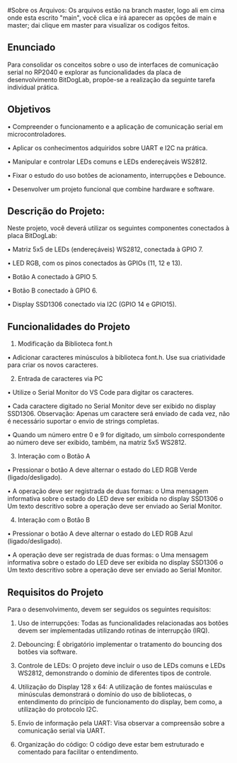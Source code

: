 #Sobre os Arquivos:
Os arquivos estão na branch master, logo ali em cima onde esta escrito "main", você clica e irá aparecer as opções de main e master; dai clique em master para visualizar os codigos feitos.

## Enunciado

Para consolidar os conceitos sobre o uso de interfaces de comunicação serial no RP2040 e explorar as funcionalidades da placa de desenvolvimento BitDogLab, propõe-se a realização da seguinte tarefa individual prática.

## Objetivos

• Compreender o funcionamento e a aplicação de comunicação serial em microcontroladores.

• Aplicar os conhecimentos adquiridos sobre UART e I2C na prática.

• Manipular e controlar LEDs comuns e LEDs endereçáveis WS2812.

• Fixar o estudo do uso botões de acionamento, interrupções e Debounce.

• Desenvolver um projeto funcional que combine hardware e software.

## Descrição do Projeto:

Neste projeto, você deverá utilizar os seguintes componentes conectados à placa BitDogLab:

• Matriz 5x5 de LEDs (endereçáveis) WS2812, conectada à GPIO 7.

• LED RGB, com os pinos conectados às GPIOs (11, 12 e 13).

• Botão A conectado à GPIO 5.

• Botão B conectado à GPIO 6.

• Display SSD1306 conectado via I2C (GPIO 14 e GPIO15).


## Funcionalidades do Projeto

1. Modificação da Biblioteca font.h

• Adicionar caracteres minúsculos à biblioteca font.h. Use sua criatividade para criar os novos caracteres.

2. Entrada de caracteres via PC

• Utilize o Serial Monitor do VS Code para digitar os caracteres.

• Cada caractere digitado no Serial Monitor deve ser exibido no display SSD1306. Observação: Apenas um caractere será enviado de cada vez, não é necessário suportar o envio de strings completas.

• Quando um número entre 0 e 9 for digitado, um símbolo correspondente ao número deve ser exibido, também, na matriz 5x5 WS2812.

3. Interação com o Botão A

• Pressionar o botão A deve alternar o estado do LED RGB Verde (ligado/desligado).

• A operação deve ser registrada de duas formas:
o Uma mensagem informativa sobre o estado do LED deve ser exibida no display
SSD1306
o Um texto descritivo sobre a operação deve ser enviado ao Serial Monitor.

4. Interação com o Botão B

• Pressionar o botão A deve alternar o estado do LED RGB Azul (ligado/desligado).

• A operação deve ser registrada de duas formas:
o Uma mensagem informativa sobre o estado do LED deve ser exibida no display
SSD1306
o Um texto descritivo sobre a operação deve ser enviado ao Serial Monitor.

## Requisitos do Projeto

Para o desenvolvimento, devem ser seguidos os seguintes requisitos:

1. Uso de interrupções: Todas as funcionalidades relacionadas aos botões devem ser implementadas
utilizando rotinas de interrupção (IRQ).

2. Debouncing: É obrigatório implementar o tratamento do bouncing dos botões via software.

3. Controle de LEDs: O projeto deve incluir o uso de LEDs comuns e LEDs WS2812, demonstrando o
domínio de diferentes tipos de controle.

4. Utilização do Display 128 x 64: A utilização de fontes maiúsculas e minúsculas demonstrará o domínio do uso de bibliotecas, o entendimento do princípio de funcionamento do display, bem como, a utilização do protocolo I2C.

5. Envio de informação pela UART: Visa observar a compreensão sobre a comunicação serial via UART.

6. Organização do código: O código deve estar bem estruturado e comentado para facilitar o entendimento.

